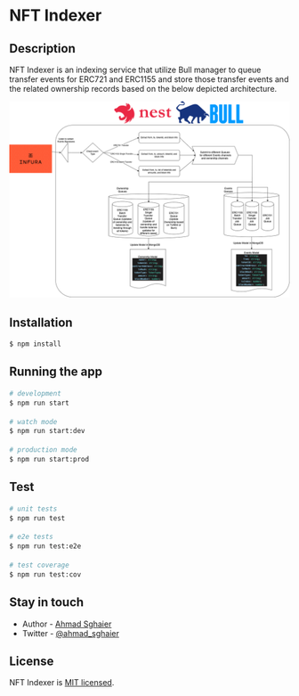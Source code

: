 # NFT Indexer

## Description

NFT Indexer is an indexing service that utilize Bull manager to queue transfer events for ERC721 and ERC1155 and store those transfer events and the related ownership records based on the below depicted architecture.

![NFT Indexer Architecture](NFT_Indexer_Arch.png)

## Installation

```bash
$ npm install
```

## Running the app

```bash
# development
$ npm run start

# watch mode
$ npm run start:dev

# production mode
$ npm run start:prod
```

## Test

```bash
# unit tests
$ npm run test

# e2e tests
$ npm run test:e2e

# test coverage
$ npm run test:cov
```

## Stay in touch

- Author - [Ahmad Sghaier](https://www.linkedin.com/in/ahmad-sghaier-2619a645/)
- Twitter - [@ahmad_sghaier](https://twitter.com/ahmad_sghaier)

## License

NFT Indexer is [MIT licensed](LICENSE).